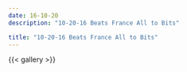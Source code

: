 ```yaml
---
date: 16-10-20
description: "10-20-16 Beats France All to Bits"

title: "10-20-16 Beats France All to Bits"
---
```

{{< gallery >}}
